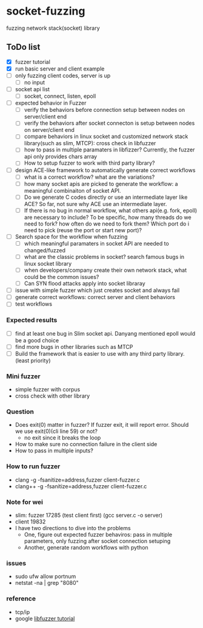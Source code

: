 # socket-fuzzing
fuzzing network stack(socket) library

## ToDo list
- [x] fuzzer tutorial
- [x] run basic server and client example
- [ ] only fuzzing client codes, server is up 
    - [ ] no input   
- [ ] socket api list
    - [ ] socket, connect, listen, epoll 
- [ ] expected behavior in Fuzzer 
    - [ ] verify the behaviors before connection setup between nodes on server/client end
    - [ ] verify the behaviors after socket connecton is setup between nodes on server/client end
    - [ ] compare behaviors in linux socket and customized network stack library(such as slim, MTCP): cross check in libfuzzer
    - [ ] how to pass in multiple paramaters in libfizzer? Currently, the fuzzer api only provides chars array
    - [ ] How to setup fuzzer to work with third party library?
- [ ] design ACE-like framework to automatically generate correct workflows
    - [ ] what is a correct workflow? what are the variations?
    - [ ] how many socket apis are picked to generate the workflow: a meaningful combinaiton of socket API.
    - [ ] Do we generate C codes directly or use an intermediate layer like ACE? So far, not sure why ACE use an intermediate layer.
    - [ ] If there is no bug in normal workflow, what others api(e.g. fork, epoll) are necessary to include? To be specific, how many threads do we need to fork? how often do we need to fork them? Which port do i need to pick (reuse the port or start new port)?
- [ ] Search space for the workflow when fuzzing
    - [ ] which meaningful paramaters in socket API are needed to changed/fuzzed
    - [ ] what are the classic problems in socket? search famous bugs in linux socket library
    - [ ] when developers/company create their own network stack, what could be the common issues?
    - [ ] Can SYN flood attacks apply into socket libraray
- [ ] issue with simple fuzzer which just creates socket and always fail
- [ ] generate correct workflows: correct server and client behaviors
- [ ] test workflows

### Expected results
- [ ] find at least one bug in Slim socket api.  Danyang mentioned epoll would be a good choice
- [ ] find more bugs in other libraries such as MTCP
- [ ] Build the framework that is easier to use with any third party library. (least priority)

### Mini fuzzer
- simple fuzzer with corpus
- cross check with other library

### Question
- Does exit(0) matter in fuzzer? If fuzzer exit, it will report error. Should we use exit(0)(cli line 59) or not?
    - no exit since it breaks the loop
- How to make sure no connection failure in the client side
- How to pass in multiple inputs?

### How to run fuzzer
- clang -g -fsanitize=address,fuzzer client-fuzzer.c 
- clang++ -g -fsanitize=address,fuzzer client-fuzzer.c 


### Note for wei
- slim: fuzzer 17285 (test client first) (gcc server.c -o server)
- client 19832
- I have two directions to dive into the problems
    - One, figure out expected fuzzer behaviros: pass in multiple parameters, only fuzzing after socket connection setuping
    - Another, generate random workflows with python

### issues
- sudo ufw allow portnum
- netstat -na | grep "8080"
### reference
- tcp/ip
- google [libfuzzer tutorial](https://github.com/google/fuzzing/blob/master/tutorial/libFuzzerTutorial.md)

